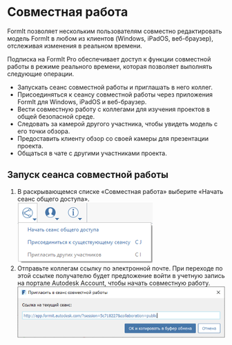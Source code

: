 # Совместная работа

FormIt позволяет нескольким пользователям совместно редактировать модель FormIt в любом из клиентов (Windows, iPadOS, веб-браузер), отслеживая изменения в реальном времени.

Подписка на FormIt Pro обеспечивает доступ к функции совместной работы в режиме реального времени, которая позволяет выполнять следующие операции.

* Запускать сеанс совместной работы и приглашать в него коллег.
* Присоединяться к сеансу совместной работы через приложения FormIt для Windows, iPadOS и веб-браузер.
* Вести совместную работу с коллегами для изучения проектов в общей безопасной среде.
* Следовать за камерой другого участника, чтобы увидеть модель с его точки обзора.
* Предоставить клиенту обзор со своей камеры для презентации проекта.
* Общаться в чате с другими участниками проекта.

## Запуск сеанса совместной работы

1. В раскрывающемся списке «Совместная работа» выберите «Начать сеанс общего доступа». ![](../.gitbook/assets/6c166d38-6851-4d62-b2dc-8f83efd958f8.png)
2. Отправьте коллегам ссылку по электронной почте. При переходе по этой ссылке получателю будет предложение войти в учетную запись на портале Autodesk Account, чтобы начать совместную работу. ![](../.gitbook/assets/collaborate.png)



